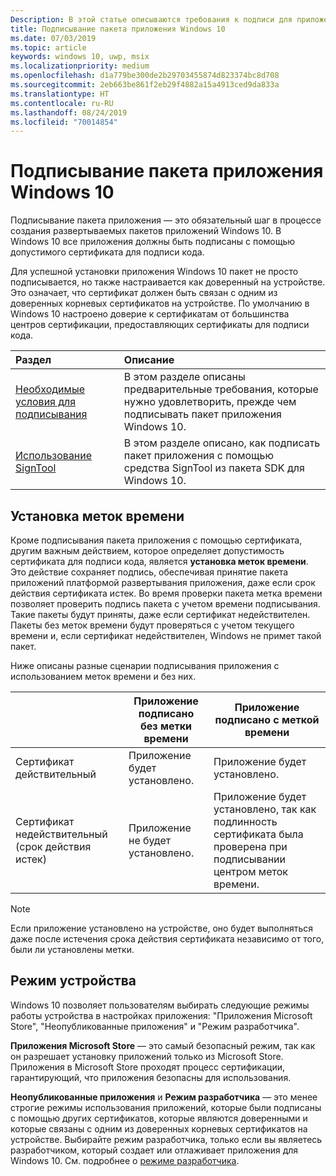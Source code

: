 ```yaml
---
Description: В этой статье описываются требования к подписи для приложений Windows 10.
title: Подписывание пакета приложения Windows 10
ms.date: 07/03/2019
ms.topic: article
keywords: windows 10, uwp, msix
ms.localizationpriority: medium
ms.openlocfilehash: d1a779be300de2b29703455874d823374bc8d708
ms.sourcegitcommit: 2eb663be861f2eb29f4882a15a4913ced9da833a
ms.translationtype: HT
ms.contentlocale: ru-RU
ms.lasthandoff: 08/24/2019
ms.locfileid: "70014854"
---
```

# <a name="sign-a-windows-10-app-package"></a>Подписывание пакета приложения Windows 10

Подписывание пакета приложения — это обязательный шаг в процессе создания развертываемых пакетов приложений Windows 10. В Windows 10 все приложения должны быть подписаны с помощью допустимого сертификата для подписи кода.

Для успешной установки приложения Windows 10 пакет не просто подписывается, но также настраивается как доверенный на устройстве. Это означает, что сертификат должен быть связан с одним из доверенных корневых сертификатов на устройстве. По умолчанию в Windows 10 настроено доверие к сертификатам от большинства центров сертификации, предоставляющих сертификаты для подписи кода. 

|Раздел| Описание |
|:---|:---|
|[Необходимые условия для подписывания](sign-app-package-using-signtool.md#prerequisites)| В этом разделе описаны предварительные требования, которые нужно удовлетворить, прежде чем подписывать пакет приложения Windows 10. | 
|[Использование SignTool](sign-app-package-using-signtool.md#using-signtool)| В этом разделе описано, как подписать пакет приложения с помощью средства SignTool из пакета SDK для Windows 10.|

## <a name="timestamping"></a>Установка меток времени

Кроме подписывания пакета приложения с помощью сертификата, другим важным действием, которое определяет допустимость сертификата для подписи кода, является **установка меток времени**. Это действие сохраняет подпись, обеспечивая принятие пакета приложений платформой развертывания приложения, даже если срок действия сертификата истек. Во время проверки пакета метка времени позволяет проверить подпись пакета с учетом времени подписывания. Такие пакеты будут приняты, даже если сертификат недействителен. Пакеты без меток времени будут проверяться с учетом текущего времени и, если сертификат недействителен, Windows не примет такой пакет. 

Ниже описаны разные сценарии подписывания приложения с использованием меток времени и без них.

| |Приложение подписано без метки времени | Приложение подписано с меткой времени |
|---|---------------------------------- | ------------------------------- |
| Сертификат действительный |Приложение будет установлено. | Приложение будет установлено. |
| Сертификат недействительный (срок действия истек) | Приложение не будет установлено. | Приложение будет установлено, так как подлинность сертификата была проверена при подписывании центром меток времени. |

 > [!NOTE]
 > Если приложение установлено на устройстве, оно будет выполняться даже после истечения срока действия сертификата независимо от того, были ли установлены метки. 

## <a name="device-mode"></a>Режим устройства

Windows 10 позволяет пользователям выбирать следующие режимы работы устройства в настройках приложения: "Приложения Microsoft Store", "Неопубликованные приложения" и "Режим разработчика". 

**Приложения Microsoft Store** — это самый безопасный режим, так как он разрешает установку приложений только из Microsoft Store. Приложения в Microsoft Store проходят процесс сертификации, гарантирующий, что приложения безопасны для использования. 

**Неопубликованные приложения** и **Режим разработчика** — это менее строгие режимы использования приложений, которые были подписаны с помощью других сертификатов, которые являются доверенными и которые связаны с одним из доверенных корневых сертификатов на устройстве. Выбирайте режим разработчика, только если вы являетесь разработчиком, который создает или отлаживает приложения для Windows 10. См. подробнее о [режиме разработчика](https://docs.microsoft.com/en-us/windows/uwp/get-started/enable-your-device-for-development). 

